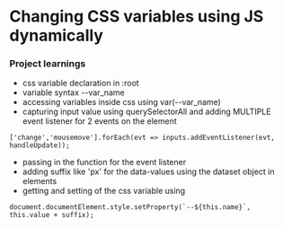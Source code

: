 # Changing CSS variables using JS dynamically

### Project learnings

- css variable declaration in :root
- variable syntax --var_name
- accessing variables inside css using var(--var_name)
- capturing input value using querySelectorAll and adding MULTIPLE event listener for 2 events on the element

```
['change','mousemove'].forEach(evt => inputs.addEventListener(evt, handleUpdate));
```

- passing in the function for the event listener
- adding suffix like 'px' for the data-values using the dataset object in elements
- getting and setting of the css variable using

```
document.documentElement.style.setProperty(`--${this.name}`, this.value + suffix);
```